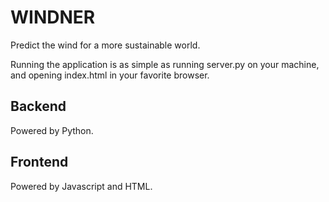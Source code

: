 # WINDNER

Predict the wind for a more sustainable world.

Running the application is as simple as running server.py on your machine, and opening index.html in your favorite browser. 

## Backend
Powered by Python.

## Frontend
Powered by Javascript and HTML.
